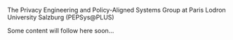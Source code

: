 The Privacy Engineering and Policy-Aligned Systems Group at Paris Lodron University Salzburg (PEPSys@PLUS)

Some content will follow here soon...
